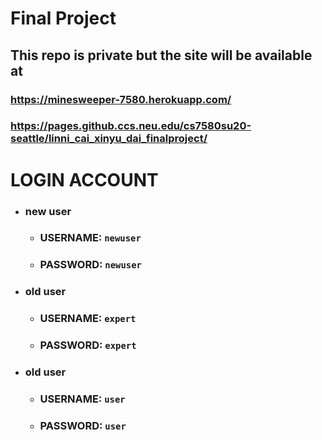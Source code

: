 # Final Project

## This repo is private but the site will be available at 
### https://minesweeper-7580.herokuapp.com/
### https://pages.github.ccs.neu.edu/cs7580su20-seattle/linni_cai_xinyu_dai_finalproject/

# LOGIN ACCOUNT
- ### new user
   - ### USERNAME: `newuser`
   - ### PASSWORD: `newuser`
- ### old user
   - ### USERNAME: `expert`
   - ### PASSWORD: `expert`
- ### old user
   - ### USERNAME: `user`
   - ### PASSWORD: `user`
   
